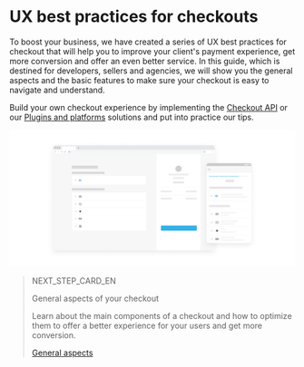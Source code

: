 # UX best practices for checkouts

To boost your business, we have created a series of UX best practices for checkout that will help you to improve your client's payment experience, get more conversion and offer an even better service. In this guide, which is destined for developers, sellers and agencies, we will show you the general aspects and the basic features to make sure your checkout is easy to navigate and understand.

Build your own checkout experience by implementing the [Checkout API](https://www.mercadopago[FAKER][URL][DOMAIN]/developers/en/guides/online-payments/checkout-api/introduction) or our [Plugins and platforms](https://www.mercadopago[FAKER][URL][DOMAIN]/developers/en/guides/plugins) solutions and put into practice our tips. 

![en best practices introduction](/images/best-practices-guide/EngIntroduccionBuenasPracticas.png)

> NEXT_STEP_CARD_EN
>
> General aspects of your checkout
>
> Learn about the main components of a checkout and how to optimize them to offer a better experience for your users and get more conversion.
>
> [General aspects](https://www.mercadopago[FAKER][URL][DOMAIN]/developers/en/guides/resources/best-practices-guide/general-aspects)